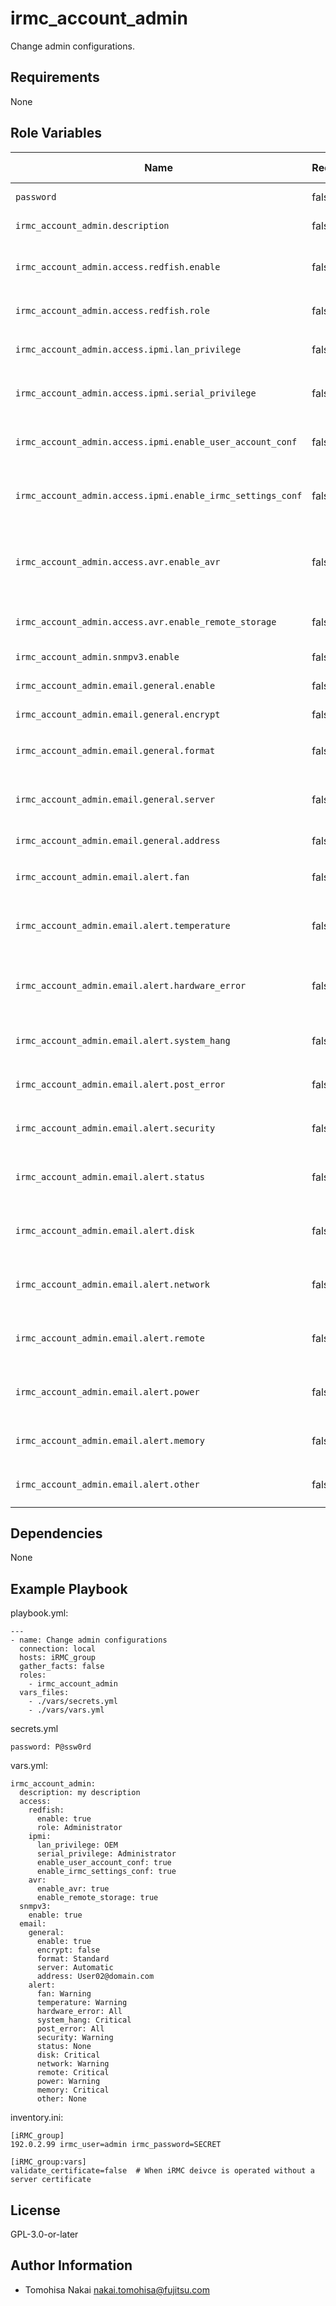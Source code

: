 irmc_account_admin
==================

Change admin configurations.

Requirements
------------

None

Role Variables
--------------

| Name | Required | Default Value | Choices | Type | Description |
|------|----------|---------------|---------|------|-------------|
| `password` | false | | | str | User account password. |
| `irmc_account_admin.description` | false | | | str | User account desciption. |
| `irmc_account_admin.access.redfish.enable` | false | | | bool | User may use iRMC Redfish interface. |
| `irmc_account_admin.access.redfish.role` | false | | `Administrator` <br> `Operator` <br> `ReadOnly` | str | User account Redfish role. |
| `irmc_account_admin.access.ipmi.lan_privilege` | false | | `User` <br> `Operator` <br> `Administrator` <br> `OEM` | str | IPMI LAN channel privilege. |
| `irmc_account_admin.access.ipmi.serial_privilege` | false | | `User` <br> `Operator` <br> `Administrator` <br> `OEM` | str | IPMI serial channel privilege. |
| `irmc_account_admin.access.ipmi.enable_user_account_conf` | false | | | bool | User may configure user accounts. |
| `irmc_account_admin.access.ipmi.enable_irmc_settings_conf` | false | | | bool | User may configure iRMC settings. |
| `irmc_account_admin.access.avr.enable_avr` | false | | | bool | User may use Advanved Video Redirection (AVR). |
| `irmc_account_admin.access.avr.enable_remote_storage` | false | | | bool | User may use Remote Storage. |
| `irmc_account_admin.snmpv3.enable` | false | | | bool | User may use SNMPv3. |
| `irmc_account_admin.email.general.enable` | false | | | bool | Alert email enabled. |
| `irmc_account_admin.email.general.encrypt` | false | | | bool | Alert email is encrypted. |
| `irmc_account_admin.email.general.format` | false | | `Standard` <br> `Fixed Subject` <br> `ITS-Format` <br> `SMS` | str | Alert email format. |
| `irmc_account_admin.email.general.server` | false | | `Automatic` <br> `Primary` <br> `Secondary` | str | Preferred mail server for alert email. |
| `irmc_account_admin.email.general.address` | false | | | str | Alert email address. |
| `irmc_account_admin.email.alert.fan` | false | | `None` <br> `Critical` <br> `Warning` <br> `All` | str | Define alert level for fan sensors. |
| `irmc_account_admin.email.alert.temperature` | false | | `None` <br> `Critical` <br> `Warning` <br> `All` | str | Define alert level for temperature sensors. |
| `irmc_account_admin.email.alert.hardware_error` | false | | `None` <br> `Critical` <br> `Warning` <br> `All` | str | Define alert level for critical hardware errors. |
| `irmc_account_admin.email.alert.system_hang` | false | | `None` <br> `Critical` <br> `Warning` <br> `All` | str | Define alert level for system hang. |
| `irmc_account_admin.email.alert.post_error` | false | | `None` <br> `Critical` <br> `Warning` <br> `All` | str | Define alert level for POST errors. |
| `irmc_account_admin.email.alert.security` | false | | `None` <br> `Critical` <br> `Warning` <br> `All` | str | Define alert level for security. |
| `irmc_account_admin.email.alert.status` | false | | `None` <br> `Critical` <br> `Warning` <br> `All` | str | Define alert level for system status. |
| `irmc_account_admin.email.alert.disk` | false | | `None` <br> `Critical` <br> `Warning` <br> `All` | str | Define alert level for disk drivers & controllers. |
| `irmc_account_admin.email.alert.network` | false | | `None` <br> `Critical` <br> `Warning` <br> `All` | str | Define alert level for network interface. |
| `irmc_account_admin.email.alert.remote` | false | | `None` <br> `Critical` <br> `Warning` <br> `All` | str | Define alert level for remote management. |
| `irmc_account_admin.email.alert.power` | false | | `None` <br> `Critical` <br> `Warning` <br> `All` | str | Define alert level for system power. |
| `irmc_account_admin.email.alert.memory` | false | | `None` <br> `Critical` <br> `Warning` <br> `All` | str | Define alert level for memory. |
| `irmc_account_admin.email.alert.other` | false | | `None` <br> `Critical` <br> `Warning` <br> `All` | str | Define alert level for other. |

Dependencies
------------

None

Example Playbook
----------------

playbook.yml:

    ---
    - name: Change admin configurations
      connection: local
      hosts: iRMC_group
      gather_facts: false
      roles:
        - irmc_account_admin
      vars_files:
        - ./vars/secrets.yml
        - ./vars/vars.yml

secrets.yml

    password: P@ssw0rd

vars.yml:

    irmc_account_admin:
      description: my description
      access:
        redfish:
          enable: true
          role: Administrator
        ipmi:
          lan_privilege: OEM
          serial_privilege: Administrator
          enable_user_account_conf: true
          enable_irmc_settings_conf: true
        avr:
          enable_avr: true
          enable_remote_storage: true
      snmpv3:
        enable: true
      email:
        general:
          enable: true
          encrypt: false
          format: Standard
          server: Automatic
          address: User02@domain.com
        alert:
          fan: Warning
          temperature: Warning
          hardware_error: All
          system_hang: Critical
          post_error: All
          security: Warning
          status: None
          disk: Critical
          network: Warning
          remote: Critical
          power: Warning
          memory: Critical
          other: None

inventory.ini:

    [iRMC_group]
    192.0.2.99 irmc_user=admin irmc_password=SECRET

    [iRMC_group:vars]
    validate_certificate=false  # When iRMC deivce is operated without a server certificate

License
-------

GPL-3.0-or-later

Author Information
------------------

- Tomohisa Nakai <nakai.tomohisa@fujitsu.com>
